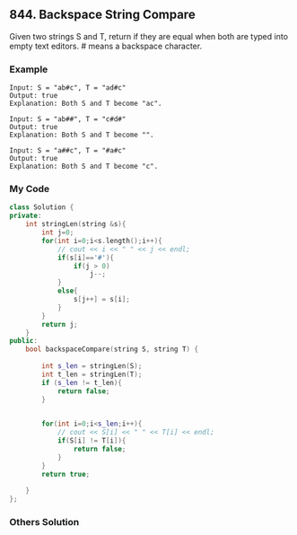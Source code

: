 ## 844. Backspace String Compare

Given two strings S and T, return if they are equal when both are typed into empty text editors. # means a backspace character.

### Example
```
Input: S = "ab#c", T = "ad#c"
Output: true
Explanation: Both S and T become "ac".

Input: S = "ab##", T = "c#d#"
Output: true
Explanation: Both S and T become "".

Input: S = "a##c", T = "#a#c"
Output: true
Explanation: Both S and T become "c".
```

### My Code
```C++
class Solution {
private:
    int stringLen(string &s){
        int j=0;
        for(int i=0;i<s.length();i++){
            // cout << i << " " << j << endl;
            if(s[i]=='#'){
                if(j > 0)
                    j--;
            }
            else{
                s[j++] = s[i];
            }
        }
        return j;
    }
public:
    bool backspaceCompare(string S, string T) {
        
        int s_len = stringLen(S);
        int t_len = stringLen(T);
        if (s_len != t_len){
            return false;
        }

        
        for(int i=0;i<s_len;i++){
            // cout << S[i] << " " << T[i] << endl;
            if(S[i] != T[i]){
                return false;
            }
        }
        return true;
        
    }
};
```

### Others Solution
```C++

```

